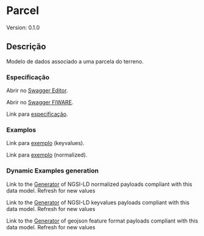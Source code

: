 # Parcel
Version: 0.1.0

## Descrição

Modelo de dados associado a uma parcela do terreno.
### Especificação

Abrir no [Swagger Editor](https://editor.swagger.io/?url=https://raw.githubusercontent.com/jpcoelhoATipbDOTpt/MAN4HEALTH/main/DataModel/Parcel/swagger.yaml).

Abrir no [Swagger FIWARE](https://swagger.lab.fiware.org/?url=https://raw.githubusercontent.com/jpcoelhoATipbDOTpt/MAN4HEALTH/main/DataModel/Parcel/swagger.yaml).

Link para [especificação](https://raw.githubusercontent.com/jpcoelhoATipbDOTpt/MAN4HEALTH/main/DataModel/Parcel/datamodels.md).

### Examplos

Link para [exemplo](https://raw.githubusercontent.com/jpcoelhoATipbDOTpt/MAN4HEALTH/main/DataModel/Parcel/examples/example.jsonld) (keyvalues).

Link para [exemplo](https://raw.githubusercontent.com/jpcoelhoATipbDOTpt/MAN4HEALTH/main/DataModel/Parcel/example-normalized.jsonld) (normalized).

### Dynamic Examples generation

Link to the [Generator](https://smartdatamodels.org/extra/ngsi-ld_generator.php?schemaUrl=https://raw.githubusercontent.com/smart-data-models/dataModel.Streetlighting/master/Streetlight/schema.json&email=info@smartdatamodels.org) of NGSI-LD normalized payloads compliant with this data model. Refresh for new values

Link to the [Generator](https://smartdatamodels.org/extra/ngsi-ld_generator_keyvalues.php?schemaUrl=https://raw.githubusercontent.com/smart-data-models/dataModel.Streetlighting/master/Streetlight/schema.json&email=info@smartdatamodels.org) of NGSI-LD keyvalues payloads compliant with this data model. Refresh for new values

Link to the [Generator](https://smartdatamodels.org/extra/geojson_features_generator.php?schemaUrl=https://raw.githubusercontent.com/smart-data-models/dataModel.Streetlighting/master/Streetlight/schema.json&email=info@smartdatamodels.org) of geojson feature format payloads compliant with this data model. Refresh for new values
